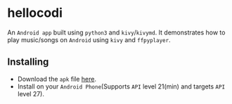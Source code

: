 # hellocodi
An `Android app` built using `python3` and `kivy`/`kivymd`. It demonstrates how to play music/songs on `Android` using `kivy` and `ffpyplayer`.
## Installing
- Download the `apk` file [here](https://github.com/elijahmanda/hellocodi/tree/data/bin).
- Install on your `Android Phone`(Supports `API` level 21(min) and targets `API` level 27).

